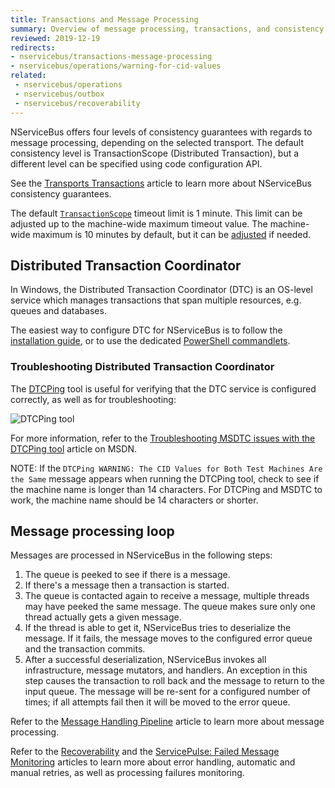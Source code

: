```yaml
---
title: Transactions and Message Processing
summary: Overview of message processing, transactions, and consistency guarantees in NServiceBus.
reviewed: 2019-12-19
redirects:
- nservicebus/transactions-message-processing
- nservicebus/operations/warning-for-cid-values
related:
 - nservicebus/operations
 - nservicebus/outbox
 - nservicebus/recoverability
---
```


NServiceBus offers four levels of consistency guarantees with regards to message processing, depending on the selected transport. The default consistency level is TransactionScope (Distributed Transaction), but a different level can be specified using code configuration API. 

See the [Transports Transactions](/transports/transactions.md) article to learn more about NServiceBus consistency guarantees.

The default [`TransactionScope`](https://msdn.microsoft.com/en-us/library/system.transactions.transactionscope) timeout limit is 1 minute. This limit can be adjusted up to the machine-wide maximum timeout value. The machine-wide maximum is 10 minutes by default, but it can be [adjusted](https://blogs.msdn.microsoft.com/ajit/2008/06/18/override-the-system-transactions-default-timeout-of-10-minutes-in-the-code/) if needed.

## Distributed Transaction Coordinator

In Windows, the Distributed Transaction Coordinator (DTC) is an OS-level service which manages transactions that span multiple resources, e.g. queues and databases.

The easiest way to configure DTC for NServiceBus is to follow the [installation guide](https://support.microsoft.com/en-us/help/817064/how-to-enable-network-dtc-access-in-windows-server-2003), or to use the dedicated [PowerShell commandlets](/nservicebus/operations/management-using-powershell.md).


### Troubleshooting Distributed Transaction Coordinator

The [DTCPing](https://www.microsoft.com/en-us/download/details.aspx?id=2868) tool is useful for verifying that the DTC service is configured correctly, as well as for troubleshooting:

![DTCPing tool](dtcping.png "DTCPing tool")

For more information, refer to the [Troubleshooting MSDTC issues with the DTCPing tool](https://blogs.msdn.microsoft.com/puneetgupta/2008/11/12/troubleshooting-msdtc-issues-with-the-dtcping-tool/) article on MSDN.

NOTE: If the `DTCPing WARNING: The CID Values for Both Test Machines Are the Same` message appears when running the DTCPing tool, check to see if the machine name is longer than 14 characters. For DTCPing and MSDTC to work, the machine name should be 14 characters or shorter.


## Message processing loop

Messages are processed in NServiceBus in the following steps:

 1. The queue is peeked to see if there is a message.
 1. If there's a message then a transaction is started.
 1. The queue is contacted again to receive a message, multiple threads may have peeked the same message. The queue makes sure only one thread actually gets a given message.
 1. If the thread is able to get it, NServiceBus tries to deserialize the message. If it fails, the message moves to the configured error queue and the transaction commits.
 1. After a successful deserialization, NServiceBus invokes all infrastructure, message mutators, and handlers. An exception in this step causes the transaction to roll back and the message to return to the input queue. The message will be re-sent for a configured number of times; if all attempts fail then it will be moved to the error queue.

Refer to the [Message Handling Pipeline](/nservicebus/pipeline/) article to learn more about message processing.

Refer to the [Recoverability](/nservicebus/recoverability/) and the [ServicePulse: Failed Message Monitoring](/servicepulse/intro-failed-messages.md) articles to learn more about error handling, automatic and manual retries, as well as processing failures monitoring.
